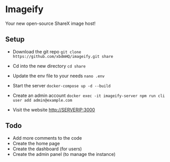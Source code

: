 # Imageify
Your new open-source ShareX image host!

## Setup

- Download the git repo `git clone https://github.com/xbdmHQ/imageify.git share`

- Cd into the new directory `cd share`
- Update the env file to your needs `nano .env`
- Start the server `docker-compose up -d --build`
- Create an admin account `docker exec -it imageify-server npm run cli user add admin@example.com`
- Visit the website <http://SERVERIP:3000>

## Todo

- Add more comments to the code
- Create the home page
- Create the dashboard (for users)
- Create the admin panel (to manage the instance)
